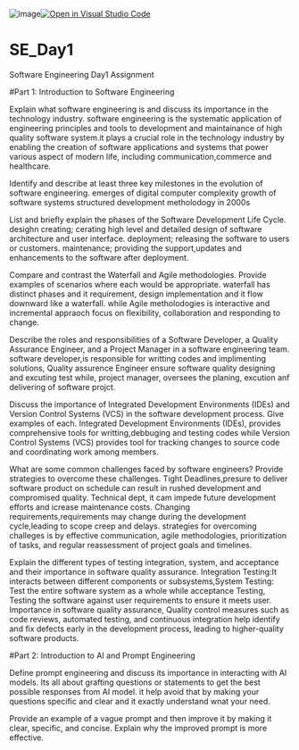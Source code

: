 ![image](https://github.com/user-attachments/assets/7de33ee9-b703-4dab-b1b1-393172dd275f)[![Open in Visual Studio Code](https://classroom.github.com/assets/open-in-vscode-2e0aaae1b6195c2367325f4f02e2d04e9abb55f0b24a779b69b11b9e10269abc.svg)](https://classroom.github.com/online_ide?assignment_repo_id=15575572&assignment_repo_type=AssignmentRepo)
# SE_Day1
Software Engineering Day1 Assignment

#Part 1: Introduction to Software Engineering

Explain what software engineering is and discuss its importance in the technology industry.
software engineering is the systematic application of engineering principles and tools to development and maintainance of high quality software system.it plays a crucial role in the technology industry by enabling the creation of software applications and systems that power various aspect of modern life, including communication,commerce and healthcare. 

Identify and describe at least three key milestones in the evolution of software engineering.
emerges of digital computer
complexity growth of software systems
structured development metholodogy in 2000s

List and briefly explain the phases of the Software Development Life Cycle.
desighn creating; cerating high level and detailed design of software architecture and user interface.
deployment; releasing the software to users or customers.
maintenance; providing the support,updates and enhancements to the software after deployment.

Compare and contrast the Waterfall and Agile methodologies. Provide examples of scenarios where each would be appropriate.
waterfall has distinct phases and it requirement, design implementation and it flow downward like a waterfall. while Agile metholodogies is interactive and incremental appraoch focus on flexibility, collaboration and responding to change.  

Describe the roles and responsibilities of a Software Developer, a Quality Assurance Engineer, and a Project Manager in a software engineering team.
software developer,is responsible for writting codes and implimenting solutions, Quality assurence Engineer ensure software quality designing and excuting test while, project manager, oversees the planing, excution anf delivering of software projct.

Discuss the importance of Integrated Development Environments (IDEs) and Version Control Systems (VCS) in the software development process. Give examples of each.
Integrated Development Environments (IDEs), provides comprehensive tools for writting,debbuging and testing codes while Version Control Systems (VCS) provides tool for tracking changes to source code and coordinating work among members. 

What are some common challenges faced by software engineers? Provide strategies to overcome these challenges.
Tight Deadlines,presure to deliver software product on schedule can result in rushed development and compromised quality. 
Technical dept, it cam impede future development efforts and icrease maintenance costs.
Changing requirements,requirements may change during the development cycle,leading to scope creep and delays.
strategies for overcoming challeges is by effective communication, agile methodologies, prioritization of tasks, and regular reassessment of project goals and timelines.

Explain the different types of testing
integration, system, and acceptance and their importance in software quality assurance.
Integration Testing:It interacts between different components or subsystems,System Testing: Test the entire software system as a whole while acceptance Testing, Testing the software against user requirements to ensure it meets user.
Importance in software quality assurance, Quality control measures such as code reviews, automated testing, and continuous integration help identify and fix defects early in the development process, leading to higher-quality software products.

#Part 2: Introduction to AI and Prompt Engineering


Define prompt engineering and discuss its importance in interacting with AI models.
Its all about grafting questions or statements to get the best possible responses from AI model.
it help avoid that by making your questions specific and clear and it exactly understand wnat your need.


Provide an example of a vague prompt and then improve it by making it clear, specific, and concise. Explain why the improved prompt is more effective.
 
